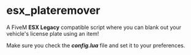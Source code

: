 # esx_plateremover
 A FiveM **ESX Legacy** compatible script where you can blank out your vehicle's license plate using an item!

 Make sure you check the ***config.lua*** file and set it to your preferences.
